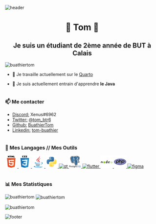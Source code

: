 ![header](https://capsule-render.vercel.app/api?type=waving&color=gradient&customColorList=0,2,2,5,30)

<h1 align="center">👋 Tom 👋</h1>
<h2 align="center">Je suis un étudiant de 2ème année de BUT à Calais</h3>

<p align="left"> <img src="https://komarev.com/ghpvc/?username=buathiertom&label=Profile%20views&color=0e75b6&style=flat" alt="buathiertom" /> </p>

- 🔭 Je travaille actuellement sur le [Quarto](https://github.com/BuathierTom/SAE_QUARTO)

- 🌱 Je suis actuellement entrain d'apprendre **le Java**

#

<h3 align="left">📫 Me contacter</h3>

- <u>Discord:</u> Xenus#6962 
- <u>Twitter:</u> [@tom_btr6](https://twitter.com/tom_btr6)
- <u>Github:</u> [BuathierTom](https://github.com/BuathierTom)
- <u>Linkedin:</u> [tom-buathier](https://www.linkedin.com/in/tom-buathier/)

#

<h3 align="left">📨 Mes Langages // Mes Outils</h3>
<p align="left"> 
  <a href="https://www.w3.org/html/" target="_blank" rel="noreferrer"> <img src="https://raw.githubusercontent.com/devicons/devicon/master/icons/html5/html5-original-wordmark.svg" alt="html5" width="40" height="40"/> </a> 
  <a href="https://www.w3schools.com/css/" target="_blank" rel="noreferrer"> <img src="https://raw.githubusercontent.com/devicons/devicon/master/icons/css3/css3-original-wordmark.svg" alt="css3" width="40" height="40"/> </a> 
  <a href="https://www.java.com" target="_blank" rel="noreferrer"> <img src="https://raw.githubusercontent.com/devicons/devicon/master/icons/java/java-original.svg" alt="java" width="40" height="40"/> </a> 
  <a href="https://www.python.org" target="_blank" rel="noreferrer"> <img src="https://raw.githubusercontent.com/devicons/devicon/master/icons/python/python-original.svg" alt="python" width="40" height="40"/> </a> 
  <a href="https://www.qt.io/" target="_blank" rel="noreferrer"> <img src="https://upload.wikimedia.org/wikipedia/commons/0/0b/Qt_logo_2016.svg" alt="qt" width="40" height="40"/> </a>
  <a href="https://www.postgresql.org" target="_blank" rel="noreferrer"> <img src="https://raw.githubusercontent.com/devicons/devicon/master/icons/postgresql/postgresql-original-wordmark.svg" alt="postgresql" width="40" height="40"/> </a> 
  <a href="https://flutter.dev" target="_blank" rel="noreferrer"> <img src="https://www.vectorlogo.zone/logos/flutterio/flutterio-icon.svg" alt="flutter" width="40" height="40"/> </a> 
  <a href="https://nodejs.org" target="_blank" rel="noreferrer"> <img src="https://raw.githubusercontent.com/devicons/devicon/master/icons/nodejs/nodejs-original-wordmark.svg" alt="nodejs" width="40" height="40"/> </a> 
  <a href="https://www.php.net" target="_blank" rel="noreferrer"> <img src="https://raw.githubusercontent.com/devicons/devicon/master/icons/php/php-original.svg" alt="php" width="40" height="40"/> </a> 
  <a href="https://www.figma.com/" target="_blank" rel="noreferrer"> <img src="https://www.vectorlogo.zone/logos/figma/figma-icon.svg" alt="figma" width="40" height="40"/> </a> 
</p>

#

<h3 align="left">📊 Mes Statistiques</h3>

<p><img align="left" src="https://github-readme-stats.vercel.app/api/top-langs?username=buathiertom&show_icons=true&locale=en&layout=compact" alt="buathiertom" /></p>

<p>&nbsp;<img align="center" src="https://github-readme-stats.vercel.app/api?username=buathiertom&show_icons=true&locale=en" alt="buathiertom" /></p>

<p><img align="center" src="https://github-readme-streak-stats.herokuapp.com/?user=buathiertom&" alt="buathiertom" /></p>

![footer](https://capsule-render.vercel.app/api?type=waving&color=gradient&customColorList=0,2,2,5,30)
